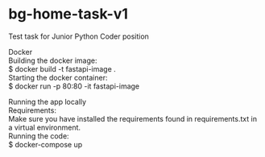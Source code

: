 # bg-home-task-v1
Test task for Junior Python Coder position<br>

Docker<br>
Building the docker image:<br>
$ docker build -t fastapi-image .<br>
Starting the docker container:<br>
$ docker run -p 80:80 -it fastapi-image<br> 

Running the app locally<br>
Requirements:<br>
Make sure you have installed the requirements found in requirements.txt in a virtual environment.<br> 
Running the code:<br> 
$ docker-compose up<br>

